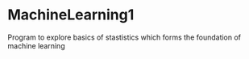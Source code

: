 # MachineLearning1
 Program to explore basics of stastistics which forms the foundation of machine learning 
